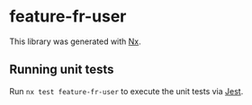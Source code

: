 # feature-fr-user

This library was generated with [Nx](https://nx.dev).

## Running unit tests

Run `nx test feature-fr-user` to execute the unit tests via [Jest](https://jestjs.io).
